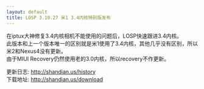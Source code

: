 ```yaml
---
layout: default
title: LOSP 3.10.27 米1 3.4内核特别版发布
---
```

在iptux大神修复3.4内核相机不能使用的问题后，LOSP快速跟进3.4内核。  
此版本和上一个版本唯一的区别就是米1使用了3.4内核，其他几乎没有区别，所以米2和Nexus4没有更新。  
由于MIUI Recovery仍然使用老的3.0内核，所以recovery不作更新。
<!--more-->
更新日志: <http://shandian.us/history>  
下载地址: <http://shandian.us/download>

